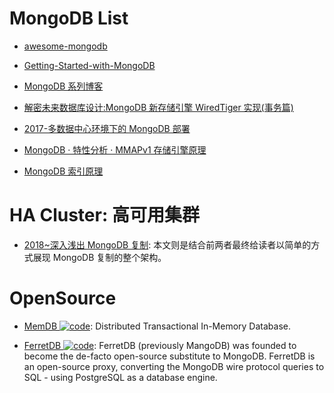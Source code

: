 # MongoDB List

- [awesome-mongodb](https://github.com/ramnes/awesome-mongodb)

- [Getting-Started-with-MongoDB](https://jockchou.gitbooks.io/getting-started-with-mongodb/content/book/install.html)

- [MongoDB 系列博客](http://my.oschina.net/happyBKs/blog?catalog=565081)

- [解密未来数据库设计:MongoDB 新存储引擎 WiredTiger 实现(事务篇) ](http://mp.weixin.qq.com/s?__biz=MzAwMDU1MTE1OQ==&mid=2653547303&idx=1&sn=c8bd7648fe94d570ca2ba307eb92b212&scene=23&srcid=0607r1uNUwxjtLUZqRKrCCc5#rd)

- [2017-多数据中心环境下的 MongoDB 部署](https://mp.weixin.qq.com/s/-GbUYjiHOgNwJRgJ7SiogA)

- [MongoDB · 特性分析 · MMAPv1 存储引擎原理](http://mp.weixin.qq.com/s?__biz=MzAwNjQwNzU2NQ==&mid=2650342491&idx=1&sn=20251a07028e4abd8f748132095157c3&scene=23&srcid=0417h1lnv1kil2BaQ7Bis1RS#rd)

- [MongoDB 索引原理](http://blog.yunnotes.net/index.php/mongodb-index-howto/)

# HA Cluster: 高可用集群

- [2018~深入浅出 MongoDB 复制](http://www.infoq.com/cn/articles/mongodb-replication): 本文则是结合前两者最终给读者以简单的方式展现 MongoDB 复制的整个架构。

# OpenSource

- [MemDB ![code](https://ng-tech.icu/assets/code.svg)](https://github.com/rain1017/memdb): Distributed Transactional In-Memory Database.

- [FerretDB ![code](https://ng-tech.icu/assets/code.svg)](https://github.com/FerretDB/FerretDB): FerretDB (previously MangoDB) was founded to become the de-facto open-source substitute to MongoDB. FerretDB is an open-source proxy, converting the MongoDB wire protocol queries to SQL - using PostgreSQL as a database engine.

